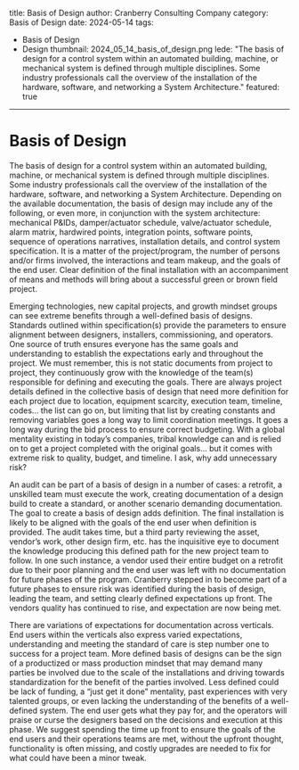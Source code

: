 title: Basis of Design
author: Cranberry Consulting Company
category: Basis of Design
date: 2024-05-14
tags:
- Basis of Design
- Design
thumbnail: 2024_05_14_basis_of_design.png
lede: "The basis of design for a control system within an automated building, machine, or mechanical system is defined through multiple disciplines.  Some industry professionals call the overview of the installation of the hardware, software, and networking a System Architecture."
featured: true
---

# Basis of Design

The basis of design for a control system within an automated building, machine, or mechanical system is defined through multiple disciplines.  Some industry professionals call the overview of the installation of the hardware, software, and networking a System Architecture.  Depending on the available documentation, the basis of design may include any of the following, or even more, in conjunction with the system architecture: mechanical P&IDs, damper/actuator schedule, valve/actuator schedule, alarm matrix, hardwired points, integration points, software points, sequence of operations narratives, installation details, and control system specification.  It is a matter of the project/program, the number of persons and/or firms involved, the interactions and team makeup, and the goals of the end user.  Clear definition of the final installation with an accompaniment of means and methods will bring about a successful green or brown field project.

Emerging technologies, new capital projects, and growth mindset groups can see extreme benefits through a well-defined basis of designs.  Standards outlined within specification(s) provide the parameters to ensure alignment between designers, installers, commissioning, and operators.  One source of truth ensures everyone has the same goals and understanding to establish the expectations early and throughout the project.  We must remember, this is not static documents from project to project, they continuously grow with the knowledge of the team(s) responsible for defining and executing the goals.  There are always project details defined in the collective basis of design that need more definition for each project due to location, equipment scarcity, execution team, timeline, codes… the list can go on, but limiting that list by creating constants and removing variables goes a long way to limit coordination meetings.  It goes a long way during the bid process to ensure correct budgeting.  With a global mentality existing in today’s companies, tribal knowledge can and is relied on to get a project completed with the original goals… but it comes with extreme risk to quality, budget, and timeline.  I ask, why add unnecessary risk?

An audit can be part of a basis of design in a number of cases: a retrofit, a unskilled team must execute the work, creating documentation of a design build to create a standard, or another scenario demanding documentation.  The goal to create a basis of design adds definition.  The final installation is likely to be aligned with the goals of the end user when definition is provided.  The audit takes time, but a third party reviewing the asset, vendor’s work, other design firm, etc. has the inquisitive eye to document the knowledge producing this defined path for the new project team to follow.  In one such instance, a vendor used their entire budget on a retrofit due to their poor planning and the end user was left with no documentation for future phases of the program.  Cranberry stepped in to become part of a future phases to ensure risk was identified during the basis of design, leading the team, and setting clearly defined expectations up front.  The vendors quality has continued to rise, and expectation are now being met.

There are variations of expectations for documentation across verticals.  End users within the verticals also express varied expectations, understanding and meeting the standard of care is step number one to success for a project team.  More defined basis of designs can be the sign of a productized or mass production mindset that may demand many parties be involved due to the scale of the installations and driving towards standardization for the benefit of the parties involved.  Less defined could be lack of funding, a “just get it done” mentality, past experiences with very talented groups, or even lacking the understanding of the benefits of a well-defined system.  The end user gets what they pay for, and the operators will praise or curse the designers based on the decisions and execution at this phase.  We suggest spending the time up front to ensure the goals of the end users and their operations teams are met, without the upfront thought, functionality is often missing, and costly upgrades are needed to fix for what could have been a minor tweak.
